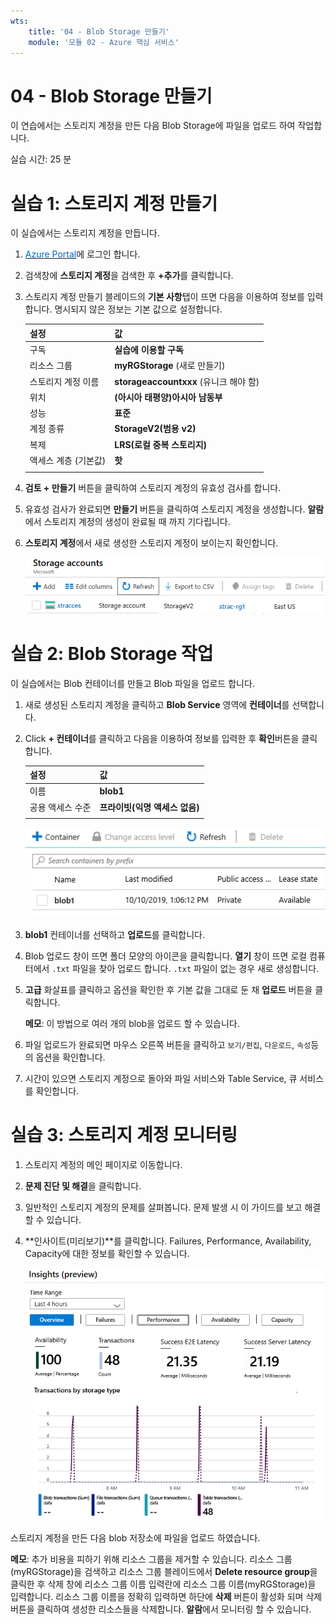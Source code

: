 ```yaml
---
wts:
    title: '04 - Blob Storage 만들기'
    module: '모듈 02 - Azure 핵심 서비스'
---
```


# 04 - Blob Storage 만들기

이 연습에서는 스토리지 계정을 만든 다음 Blob Storage에 파일을 업로드 하여 작업합니다.

실습 시간: 25 분

# 실습 1: 스토리지 계정 만들기

이 실습에서는 스토리지 계정을 만듭니다.

1. <a href="https://portal.azure.com" target="_blank"><span style="color: #0066cc;" color="#0066cc">Azure Portal</span></a>에 로그인 합니다.

2. 검색창에 **스토리지 계정**을 검색한 후 **+추가**를 클릭합니다.

3. 스토리지 계정 만들기 블레이드의 **기본 사항**탭이 뜨면 다음을 이용하여 정보를 입력합니다. 명시되지 않은 정보는 기본 값으로 설정합니다.

    | 설정 | 값 | 
    | --- | --- |
    | 구독 | **실습에 이용할 구독** |
	| 리소스 그룹 | **myRGStorage** (새로 만들기) |
    | 스토리지 계정 이름 | **storageaccountxxx** (유니크 해야 함) |
    | 위치 | **(아시아 태평양)아시아 남동부** |
    | 성능 | **표준** |
    | 계정 종류 | **StorageV2(범용 v2)** |
    | 복제 | **LRS(로컬 중복 스토리지)** |
    | 액세스 계층 (기본값) | **핫** |
    | | |

5. **검토 + 만들기** 버튼을 클릭하여 스토리지 계정의 유효성 검사를 합니다.

6. 유효성 검사가 완료되면 **만들기** 버튼을 클릭하여 스토리지 계정을 생성합니다. **알람**에서 스토리지 계정의 생성이 완료될 때 까지 기다립니다.

7. **스토리지 계정**에서 새로 생성한 스토리지 계정이 보이는지 확인합니다.

    ![Azure Portal에서 새로 만든 스토리지 계정을 확인하는 스크린 샷](../images/0401.png)

# 실습 2: Blob Storage 작업

이 실습에서는 Blob 컨테이너를 만들고 Blob 파일을 업로드 합니다.

1. 새로 생성된 스토리지 계정을 클릭하고 **Blob Service** 영역에 **컨테이너**를 선택합니다.

2. Click **+ 컨테이너**를 클릭하고 다음을 이용하여 정보를 입력한 후 **확인**버튼을 클릭합니다.

    | 설정 | 값 |
    | --- | --- |
    | 이름 | **blob1**  |
    | 공용 액세스 수준 | **프라이빗(익명 액세스 없음)** |
    | | |

    ![Azure Portal의 스토리지 계정에 blob1 컨테이너가 생성된 스크린 샷](../images/0402.png)

4. **blob1** 컨테이너를 선택하고 **업로드**를 클릭합니다.

5. Blob 업로드 창이 뜨면 폴더 모양의 아이콘을 클릭합니다. **열기** 창이 뜨면 로컬 컴퓨터에서 `.txt` 파일을 찾아 업로드 합니다. `.txt` 파일이 없는 경우 새로 생성합니다.

6. **고급** 화살표를 클릭하고 옵션을 확인한 후 기본 값을 그대로 둔 채 **업로드** 버튼을 클릭합니다.

    **메모**: 이 방법으로 여러 개의 blob을 업로드 할 수 있습니다.

7. 파일 업로드가 완료되면 마우스 오른쪽 버튼을 클릭하고 `보기/편집`, `다운로드`, `속성`등의 옵션을 확인합니다.

8. 시간이 있으면 스토리지 계정으로 돌아와 파일 서비스와 Table Service, 큐 서비스를 확인합니다.

# 실습 3: 스토리지 계정 모니터링

1. 스토리지 계정의 메인 페이지로 이동합니다.

2. **문제 진단 및 해결**을 클릭합니다.

3. 일반적인 스토리지 계정의 문제를 살펴봅니다. 문제 발생 시 이 가이드를 보고 해결할 수 있습니다.

4. **인사이트(미리보기)**를 클릭합니다. Failures, Performance, Availability, Capacity에 대한 정보를 확인할 수 있습니다.

    ![스토리지 계정의 인사이트 스크린 샷](../images/0403.png)

스토리지 계정을 만든 다음 blob 저장소에 파일을 업로드 하였습니다.

**메모**: 추가 비용을 피하기 위해 리소스 그룹을 제거할 수 있습니다. 리소스 그룹(myRGStorage)을 검색하고 리소스 그룹 블레이드에서 **Delete resource group**을 클릭한 후 삭제 창에 리소스 그룹 이름 입력란에 리소스 그룹 이름(myRGStorage)을 입력합니다. 리소스 그룹 이름을 정확히 입력하면 하단에 **삭제** 버튼이 활성화 되며 삭제 버튼을 클릭하여 생성한 리소스들을 삭제합니다. **알람**에서 모니터링 할 수 있습니다.
